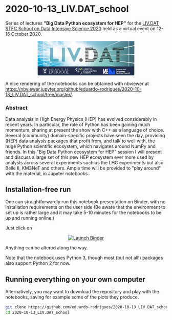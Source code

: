 # 2020-10-13_LIV.DAT_school

Series of lectures **"Big Data Python ecosystem for HEP"** for the
[LIV.DAT STFC School on Data Intensive Science 2020](https://indico.ph.liv.ac.uk/event/103/)
held as a virtual event on 12-16 October 2020.

<center><img src="images/LIV.DATA_2020.jpg" width="60%"></center>

A nice rendering of the notebooks can be obtained with nbviewer at
https://nbviewer.jupyter.org/github/eduardo-rodrigues/2020-10-13_LIV.DAT_school/tree/master/.

### Abstract

Data analysis in High Energy Physics (HEP) has evolved considerably in recent years. In particular, the role of Python has been gaining
much momentum, sharing at present the show with C++ as a language of choice.
Several (community) domain-specific projects have seen the day, providing (HEP) data analysis packages that profit from, and talk to well with,
the huge Python scientific ecosystem, which navigates around NumPy and friends.
In this "Big Data Python ecosystem for HEP" session I will present and discuss a large set of this new HEP ecosystem ever more used by analysts
across several experiments such as the LHC experiments but also Belle II, KM3NeT and others.
Ample time will be provided to "play around" with the material, in Jupyter notebooks.

## Installation-free run

One can straightforwardly run this notebook presentation on Binder,
with no installation requirements on the user side
(Be aware that the environment to set up is rather large and it may take 5-10 minutes
for the notebooks to be up and running online.)

Just click on

<p align="center">
  <a href="https://mybinder.org/v2/gh/eduardo-rodrigues/2020-10-13_LIV.DAT_school/master/?urlpath=lab">
    <img src="https://mybinder.org/badge_logo.svg" alt="Launch Binder" height="30">
  </a>
</p>

Anything can be altered along the way.

Note that the notebook uses Python 3, though most (but not all!) packages also support Python 2 for now.


## Running everything on your own computer

Alternatively, you may want to download the repository and play with the notebooks,
saving for example some of the plots they produce.


```bash
git clone https://github.com/eduardo-rodrigues/2020-10-13_LIV.DAT_school.git
cd 2020-10-13_LIV.DAT_school
```
